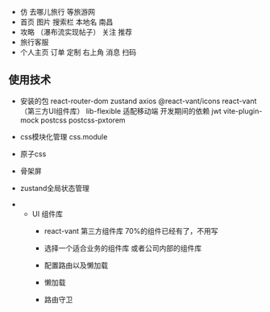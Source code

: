 - 仿 去哪儿旅行 等旅游网
- 首页 图片 搜索栏   本地名 南昌 
- 攻略 （瀑布流实现帖子） 关注 推荐
- 旅行客服
- 个人主页 订单 定制 右上角 消息 扫码  

## 使用技术

- 安装的包
    react-router-dom zustand axios @react-vant/icons
    react-vant （第三方UI组件库）  lib-flexible  适配移动端
    开发期间的依赖
    jwt  vite-plugin-mock 
    postcss postcss-pxtorem  

    
- css模块化管理 css.module
- 原子css
- 骨架屏


- zustand全局状态管理

- - UI 组件库
    - react-vant 第三方组件库  70%的组件已经有了，不用写
    - 选择一个适合业务的组件库 或者公司内部的组件库

    - 配置路由以及懒加载
    - 懒加载
    - 路由守卫



